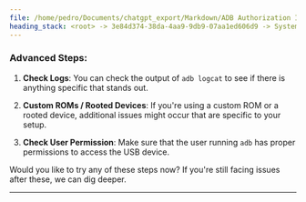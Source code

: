 ```yaml
---
file: /home/pedro/Documents/chatgpt_export/Markdown/ADB Authorization Issues Troubleshooting.md
heading_stack: <root> -> 3e84d374-38da-4aa9-9db9-07aa1ed606d9 -> System -> 582802aa-f2cb-4b92-8e33-1e62e80857ae -> System -> aaa21cb1-e035-4e2b-8686-3f16d07889b1 -> User -> 6d1f27da-26b5-4e0d-926e-147bb01248b5 -> Assistant -> On the Computer: -> On the Android Device: -> Advanced Steps:
---
```

### Advanced Steps:

1. **Check Logs**: You can check the output of `adb logcat` to see if there is anything specific that stands out.

2. **Custom ROMs / Rooted Devices**: If you're using a custom ROM or a rooted device, additional issues might occur that are specific to your setup.

3. **Check User Permission**: Make sure that the user running `adb` has proper permissions to access the USB device.

Would you like to try any of these steps now? If you're still facing issues after these, we can dig deeper.

---
